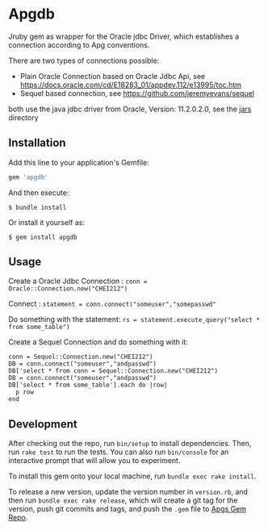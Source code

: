 # Apgdb

Jruby gem as wrapper for the Oracle jdbc Driver, which establishes a
connection according to Apg conventions.

There are two types of connections possible:

- Plain Oracle Connection based on Oracle Jdbc Api, see https://docs.oracle.com/cd/E18283_01/appdev.112/e13995/toc.htm
- Sequel based connection, see https://github.com/jeremyevans/sequel

both use the java jdbc driver from Oracle, Version: 11.2.0.2.0, see the
[jars](./lib/jars) directory

## Installation

Add this line to your application's Gemfile:

```ruby
gem 'apgdb'
```

And then execute:

    $ bundle install

Or install it yourself as:

    $ gem install apgdb

## Usage

Create a Oracle Jdbc Connection : `conn = Oracle::Connection.new("CHEI212")`

Connect : `statement = conn.connect("someuser","somepasswd"`

Do something with the statement: `rs = statement.execute_query("select *
from some_table")`

Create a Sequel Connection and do something with it:
~~~
conn = Sequel::Connection.new("CHEI212")
DB = conn.connect("someuser","andpasswd")
DB['select * from conn = Sequel::Connection.new("CHEI212")
DB = conn.connect("someuser","andpasswd")
DB['select * from some_table'].each do |row|
  p row
end
~~~

## Development

After checking out the repo, run `bin/setup` to install dependencies. Then, run `rake test` to run the tests. You can also run `bin/console` for an interactive prompt that will allow you to experiment.

To install this gem onto your local machine, run `bundle exec rake
install`.

To release a new version, update the version number in
`version.rb`, and then run `bundle exec rake release`, which will create
a git tag for the version, push git commits and tags, and push the
`.gem` file to [Apgs Gem Repo](https://artifactory4t4apgsga.jfrog.io/artifactory/api/gems/apgGem).



